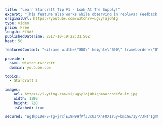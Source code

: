 ```yaml
---
title: "Learn Starcraft Tip #1 - Look At The Supply!"
excerpt: "This feature also works while observing in replays! Feedback and tip suggestions are appreciated :)"
originalUrl: https://youtube.com/watch?v=ugvyTajOhIg
type: video
price: Free
length: PT58S
publishedDateTime: 2017-10-19T22:31:50Z
heat: 50

featuredContent: "<iframe width=\"800\" height=\"500\" frameborder=\"0\" src=\"https://www.youtube.com/embed/ugvyTajOhIg\" allow=\"accelerometer; autoplay; encrypted-media; gyroscope; picture-in-picture\" allowfullscreen></iframe>"

provider:
  name: WinterStarcraft
  domain: youtube.com

topics:
  - StarCraft 2

images:
  - url: https://i.ytimg.com/vi/ugvyTajOhIg/maxresdefault.jpg
    width: 1280
    height: 720
    isCached: true

secured: "WgIkpLDeFSFTg+jrclEI9N9HfVfJ3cUJ4XhFOXIruy+bmcGA71yP7Jk8rIgm9So3waC0+1IGqypZ3hS6nGN1YXBC0rAydonZcRyNLVkr1sTm9k3fE8YQEJNDUfBiOWKa4cPY1l+/pHbdoWKATrKMWCG9ReW3n5YgBvQgVNZROiTGSFWG2CUzmbGiGT90nVfgKECcNZbvY8gJ2+hQNRWvlfrSdo54eTOsSjvx2yGuMavP5uM9/i9RBcDjmuYQcyazn/SwqcBsl2FcAtBy0rsyMA+DjF6Nb+ouaqa93Ir3edZmwY1aubnHaJFaxrbAiFs+Kf3hgaLDAtWD6up6Mbj6fO4bOQAVnrYu7CvBhWa1vcW3+oF4BdhtVa+szyVEjN88inmAGdr8JA16VJhwnSSPqFdwkTd2oZIGbvOfJpwZdk8=;fPZnweQVSvYdOocu4WxH0w=="
---
```


